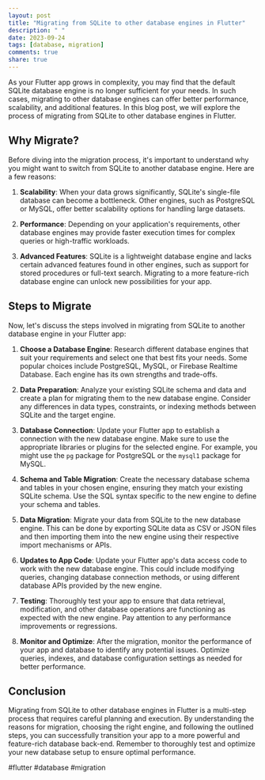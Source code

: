 ```yaml
---
layout: post
title: "Migrating from SQLite to other database engines in Flutter"
description: " "
date: 2023-09-24
tags: [database, migration]
comments: true
share: true
---
```


As your Flutter app grows in complexity, you may find that the default SQLite database engine is no longer sufficient for your needs. In such cases, migrating to other database engines can offer better performance, scalability, and additional features. In this blog post, we will explore the process of migrating from SQLite to other database engines in Flutter.

## Why Migrate?

Before diving into the migration process, it's important to understand why you might want to switch from SQLite to another database engine. Here are a few reasons:

1. **Scalability**: When your data grows significantly, SQLite's single-file database can become a bottleneck. Other engines, such as PostgreSQL or MySQL, offer better scalability options for handling large datasets.

2. **Performance**: Depending on your application's requirements, other database engines may provide faster execution times for complex queries or high-traffic workloads.

3. **Advanced Features**: SQLite is a lightweight database engine and lacks certain advanced features found in other engines, such as support for stored procedures or full-text search. Migrating to a more feature-rich database engine can unlock new possibilities for your app.

## Steps to Migrate

Now, let's discuss the steps involved in migrating from SQLite to another database engine in your Flutter app:

1. **Choose a Database Engine**: Research different database engines that suit your requirements and select one that best fits your needs. Some popular choices include PostgreSQL, MySQL, or Firebase Realtime Database. Each engine has its own strengths and trade-offs.

2. **Data Preparation**: Analyze your existing SQLite schema and data and create a plan for migrating them to the new database engine. Consider any differences in data types, constraints, or indexing methods between SQLite and the target engine.

3. **Database Connection**: Update your Flutter app to establish a connection with the new database engine. Make sure to use the appropriate libraries or plugins for the selected engine. For example, you might use the `pg` package for PostgreSQL or the `mysql1` package for MySQL.

4. **Schema and Table Migration**: Create the necessary database schema and tables in your chosen engine, ensuring they match your existing SQLite schema. Use the SQL syntax specific to the new engine to define your schema and tables.

5. **Data Migration**: Migrate your data from SQLite to the new database engine. This can be done by exporting SQLite data as CSV or JSON files and then importing them into the new engine using their respective import mechanisms or APIs.

6. **Updates to App Code**: Update your Flutter app's data access code to work with the new database engine. This could include modifying queries, changing database connection methods, or using different database APIs provided by the new engine.

7. **Testing**: Thoroughly test your app to ensure that data retrieval, modification, and other database operations are functioning as expected with the new engine. Pay attention to any performance improvements or regressions.

8. **Monitor and Optimize**: After the migration, monitor the performance of your app and database to identify any potential issues. Optimize queries, indexes, and database configuration settings as needed for better performance.

## Conclusion

Migrating from SQLite to other database engines in Flutter is a multi-step process that requires careful planning and execution. By understanding the reasons for migration, choosing the right engine, and following the outlined steps, you can successfully transition your app to a more powerful and feature-rich database back-end. Remember to thoroughly test and optimize your new database setup to ensure optimal performance.

#flutter #database #migration